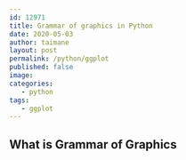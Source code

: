 ```yaml
---
id: 12971
title: Grammar of graphics in Python
date: 2020-05-03
author: taimane
layout: post
permalink: /python/ggplot
published: false
image: 
categories: 
   - python
tags:
   - ggplot
---
```

## What is Grammar of Graphics

